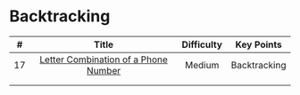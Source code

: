 
# Backtracking
| # | Title | Difficulty | Key Points|
| :-----:| :----: | :----: |:----:|
|17|[Letter Combination of a Phone Number](https://github.com/yuxuanm/Leetcode-Java/blob/master/Leetcode/src/stringandinteger/Q17LetterCombinationsOfPhoneNumber.java)| Medium |Backtracking|
||[]()|  ||
||[]()|  ||
